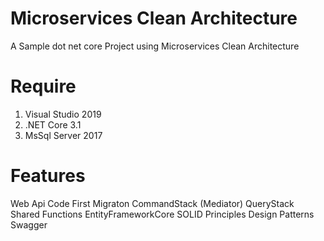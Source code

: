 # Microservices Clean Architecture

A  Sample dot net core Project  using Microservices Clean Architecture

# Require
 
1. Visual Studio 2019
2. .NET Core 3.1
3. MsSql Server 2017

# Features
Web Api
Code First Migraton
CommandStack (Mediator)
QueryStack
Shared Functions
EntityFrameworkCore
SOLID Principles
Design Patterns
Swagger


